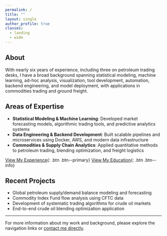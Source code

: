 ```yaml
---
permalink: /
title: ""
layout: single
author_profile: true
classes:
  - landing
  - wide
---
```



## About

With nearly six years of experience, including three on petroleum trading desks, I have a broad background spanning statistical modeling, machine learning, ad-hoc analysis, visualization, tool development, automation, backend engineering, and model deployment, with applications in commodities trading and ground freight.

## Areas of Expertise

- **Statistical Modeling & Machine Learning**: Developed market forecasting models, algorithmic trading tools, and predictive analytics systems
- **Data Engineering & Backend Development**: Built scalable pipelines and microservices using Docker, AWS, and modern data infrastructure
- **Commodities & Supply Chain Analytics**: Applied quantitative methods to petroleum trading, blending optimization, and freight logistics

[View My Experience](/experience/){: .btn .btn--primary} [View My Education](/education/){: .btn .btn--info}

## Recent Projects

- Global petroleum supply/demand balance modeling and forecasting
- Commodity Index Fund flow analysis using CFTC data
- Development of systematic trading algorithms for crude oil markets
- End-to-end crude oil blending optimization application

---

For more information about my work and background, please explore the navigation links or [contact me directly](mailto:csprock@gmail.com).